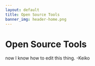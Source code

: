```yaml
---
layout: default
title: Open Source Tools
banner_img: header-home.png
---
```


Open Source Tools
=================
now I know how to edit this thing. -Keiko 
